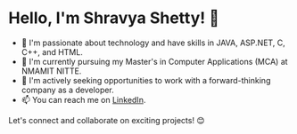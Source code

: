 # Hello, I'm Shravya Shetty! 👋

- 👀 I'm passionate about technology and have skills in JAVA, ASP.NET, C, C++, and HTML.
- 🌱 I'm currently pursuing my Master's in Computer Applications (MCA) at NMAMIT NITTE.
- 💼 I'm actively seeking opportunities to work with a forward-thinking company as a developer.
- 📫 You can reach me on [LinkedIn](https://www.linkedin.com/in/shravya29).

Let's connect and collaborate on exciting projects! 😊


